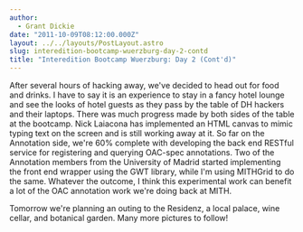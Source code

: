 ```yaml
---
author:
  - Grant Dickie
date: "2011-10-09T08:12:00.000Z"
layout: ../../layouts/PostLayout.astro
slug: interedition-bootcamp-wuerzburg-day-2-contd
title: "Interedition Bootcamp Wuerzburg: Day 2 (Cont'd)"
---
```


After several hours of hacking away, we've decided to head out for food and drinks. I have to say it is an experience to stay in a fancy hotel lounge and see the looks of hotel guests as they pass by the table of DH hackers and their laptops. There was much progress made by both sides of the table at the bootcamp. Nick Laiacona has implemented an HTML canvas to mimic typing text on the screen and is still working away at it. So far on the Annotation side, we're 60% complete with developing the back end RESTful service for registering and querying OAC-spec annotations. Two of the Annotation members from the University of Madrid started implementing the front end wrapper using the GWT library, while I'm using MITHGrid to do the same. Whatever the outcome, I think this experimental work can benefit a lot of the OAC annotation work we're doing back at MITH.

Tomorrow we're planning an outing to the Residenz, a local palace, wine cellar, and botanical garden. Many more pictures to follow!
